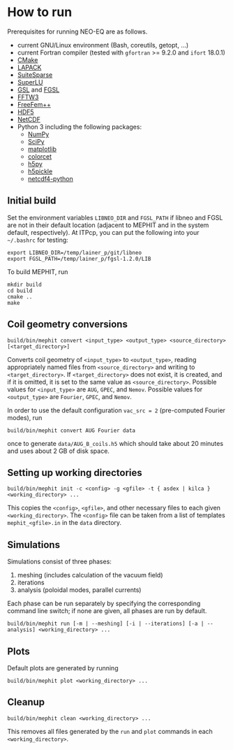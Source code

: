 # How to run

Prerequisites for running NEO-EQ are as follows.

- current GNU/Linux environment (Bash, coreutils, getopt, ...)
- current Fortran compiler (tested with `gfortran` >= 9.2.0 and `ifort` 18.0.1)
- [CMake](https://cmake.org/)
- [LAPACK](https://www.netlib.org/lapack/)
- [SuiteSparse](https://github.com/DrTimothyAldenDavis/SuiteSparse)
- [SuperLU](https://github.com/xiaoyeli/superlu)
- [GSL](https://www.gnu.org/software/gsl/) and [FGSL](https://github.com/reinh-bader/fgsl)
- [FFTW3](http://fftw.org/)
- [FreeFem++](https://github.com/FreeFem/FreeFem-sources)
- [HDF5](https://www.hdfgroup.org/downloads/hdf5)
- [NetCDF](https://github.com/Unidata/netcdf-fortran)
- Python 3 including the following packages:
  - [NumPy](https://github.com/numpy/numpy)
  - [SciPy](https://github.com/scipy/scipy)
  - [matplotlib](https://github.com/matplotlib/matplotlib)
  - [colorcet](https://github.com/holoviz/colorcet)
  - [h5py](https://github.com/h5py/h5py)
  - [h5pickle](https://github.com/DaanVanVugt/h5pickle)
  - [netcdf4-python](https://github.com/Unidata/netcdf4-python)

## Initial build

Set the environment variables `LIBNEO_DIR` and `FGSL_PATH` if libneo and FGSL are not in their default location (adjacent to MEPHIT and in the system default, respectively). At ITPcp, you can put the following into your `~/.bashrc` for testing:

    export LIBNEO_DIR=/temp/lainer_p/git/libneo
    export FGSL_PATH=/temp/lainer_p/fgsl-1.2.0/LIB

To build MEPHIT, run

    mkdir build
    cd build
    cmake ..
    make

## Coil geometry conversions

    build/bin/mephit convert <input_type> <output_type> <source_directory> [<target_directory>]

Converts coil geometry of `<input_type>` to `<output_type>`, reading appropriately named files from `<source_directory>` and writing to `<target_directory>`. If `<target_directory>` does not exist, it is created, and if it is omitted, it is set to the same value as `<source_directory>`. Possible values for `<input_type>` are `AUG`, `GPEC`, and `Nemov`. Possible values for `<output_type>` are `Fourier`, `GPEC`, and `Nemov`.

In order to use the default configuration `vac_src = 2` (pre-computed Fourier modes), run

    build/bin/mephit convert AUG Fourier data

once to generate `data/AUG_B_coils.h5` which should take about 20 minutes and uses about 2 GB of disk space.

## Setting up working directories

    build/bin/mephit init -c <config> -g <gfile> -t { asdex | kilca } <working_directory> ...

This copies the `<config>`, `<gfile>`, and other necessary files to each given `<working_directory>`. The `<config>` file can be taken from a list of templates `mephit_<gfile>.in` in the `data` directory.

## Simulations

Simulations consist of three phases:

1. meshing (includes calculation of the vacuum field)
2. iterations
3. analysis (poloidal modes, parallel currents)

Each phase can be run separately by specifying the corresponding command line switch; if none are given, all phases are run by default.

    build/bin/mephit run [-m | --meshing] [-i | --iterations] [-a | --analysis] <working_directory> ...


## Plots

Default plots are generated by running

    build/bin/mephit plot <working_directory> ...

## Cleanup

    build/bin/mephit clean <working_directory> ...

This removes all files generated by the `run` and `plot` commands in each `<working_directory>`.

